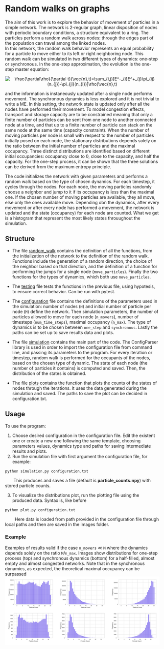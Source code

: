 # Random walks on graphs
The aim of this work is to explore the behavior of movement of particles in a simple network. The network is 2-regular graph, linear disposition of nodes with periodic boundary conditions, a structure equivalent to a ring. The particles perform a random walk across nodes: through the edges part of the population can travel among the linked nodes.<br/> 
In this network, the random walk behavior represents an equal probability for a particle to move either to its left or right neighboring node. 
This random walk can be simulated in two different types of dynamics: one-step or synchronous. In the one-step approximation, the evolution is the one-step master equation: <br /> 

<p align="center">
<img src="https://latex.codecogs.com/svg.image?\frac{\partial\rho}{\partial&space;t}(\vec{n},t)=\sum_{i,j}[E^-_{i}E^&plus;_{j}\pi_{ij}(n_{j})-\pi_{ji}(n_{i})]\rho(\vec{n},t)" title="\frac{\partial\rho}{\partial t}(\vec{n},t)=\sum_{i,j}[E^-_{i}E^+_{j}\pi_{ij}(n_{j})-\pi_{ji}(n_{i})]\rho(\vec{n},t)" />
</p>

and the information is instaneously updated after a single node performs movement.
The synchronous dynamics is less explored and it is not trivial to write a ME. In this setting, the network state is updated only after all the nodes have performed their movement. 
To model congestion effects, transport and storage capacity are to be constrained meaning that only a finite number of particles can be sent from
one node to another connected node at a time, and that up to a finite number of particle
can stack on the same node at the same time (capacity constraint).
When the number of moving particles per node is small with respect to the number of particles initially posed on each node, the stationary distributions depends solely on the ratio between the initial number of particles and the maximal occupancy. Three distinct distributions are identified based on different initial occupancies: occupancy close to $0$, close to the capacity, and half the capacity. 
For the one-step process, it can be shown that the three solutions can be derived from the maximum entropy principle.


The code initializes the network with given parameters and performs a random walk based on the type of chosen dynamics. For each timestep, it cycles through the nodes. For each node, the moving particles randomly choose a neighbor and jump to it if its occupancy is less than the maximal one. If the chosen number of moving particles are available, they all move, else only the ones available move. Depending obn the dynamics, after every movement or after every node has performed a movement, the network is updated and the state (occupancy) for each node are counted. What we get is a histogram that represent the most likely states throuughout the simulation.
## Structure
- The file [random_walk](https://github.com/daliamanfrin/Random-walks-on-graphs/blob/main/random_walk.py) contains the definition of all the functions, from the initialization of the network to the definition of the random walk. Functions include the generation of a random direction, the choice of the neighbor based on that direction, and the definition of a function for performing the jumps for a single node (`move_particles`). Finally the two functions for the types of dynamics, which both use `move_particles`.

- The [testing](https://github.com/daliamanfrin/Random-walks-on-graphs/blob/main/testing.py) file tests the functions in the previous file, using hypotesis, to ensure correct behavior. Can be run with pytest.

- The [configuration](https://github.com/daliamanfrin/Random-walks-on-graphs/blob/main/configuration.txt) file contains the definitions of the parameters used in the simulation: number of nodes (`N`) and initial number of particle per node (`M`) define the network. Then simulation parameters, the number of particles allowed to move for each node (`n_movers`), number of timesteps (`num_time_steps`), maximal occupancy (`n_max`). The type of dynamics is to be chosen between `one_step` and `synchronous`. Lastly the paths can be set up to save results data and plots. 

- The file [simulation](https://github.com/daliamanfrin/Random-walks-on-graphs/blob/main/simulation.py) contains the main part of the code. The ConfigParser library is used in order to import the configuration file from command line, and passing its parameters to the program. For every iteration or timestep, random walk is performed for the occupants of the nodes, based on the chosen type of dynamic. The state of each node (the number of particles it contains) is computed and saved. Then, the distribution of the states is obtained. 

- The file [plots](https://github.com/daliamanfrin/Random-walks-on-graphs/blob/main/plot.py) contains the function that plots the counts of the states of nodes through the iterations. It uses the data generated during the simulation and saved. The paths to save the plot can be decided in configuration.txt. 


## Usage
To use the program:
1. Choose desired configuration in the configuration file. Edit the existent one or create a new one following the same template, choosing parameters values, dynamics type and paths for saving intermediate results and plots.
2. Run the simulation file with first argument the configuration file, for example: 
```
python simulation.py configuration.txt
```
 &nbsp;&nbsp;&nbsp;&nbsp;&nbsp;&nbsp; This produces and saves a file (default is **particle_counts.npy**) with stored particle counts.
 
3. To visualize the distributions plot, run the plotting file using the produced data. Syntax is, like before 
```
python plot.py configuration.txt
```
 &nbsp;&nbsp;&nbsp;&nbsp;&nbsp; &nbsp; Here data is loaded from path provided in the configuration file through local paths and then are saved in the images folder.

### Example
Examples of results valid if the case `n_movers` $\ll$ `M` where the dynamics depends solely on the ratio `M`/`n_max`.
Images show distributions for one-step process (top) and synchronous dynamics (bottom) for a half-filled, almost empty and almost congested networks.
Note that in the synchronous dynamics, as expected, the theoretical maximal occupancy can be surpassed
![config](./images/resulting_occupancy.png)
